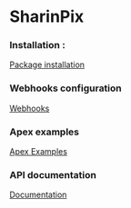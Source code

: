 # SharinPix

### Installation :

[Package installation](https://docs.google.com/document/d/16bTVn5DUmjp6BOH4cRd_b8J49WSFUXkNF4ki0Fkm6S0/edit?usp=sharing)

### Webhooks configuration

[Webhooks](https://docs.google.com/document/d/1kL2I9wJSHGL9H5s89K7r92xAtoANLuj_w82ItadfFTA/edit?usp=sharing)

### Apex examples

[Apex Examples](https://github.com/SharinPix/apex)


### API documentation

[Documentation](api.md)

